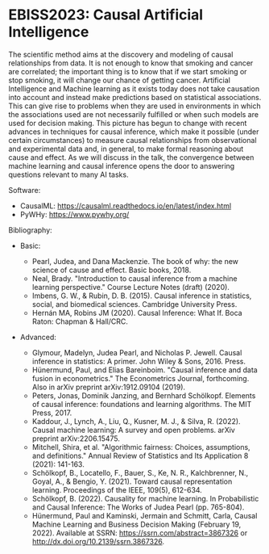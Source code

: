 # EBISS2023: Causal Artificial Intelligence

The scientific method aims at the discovery and modeling of causal relationships from data. It is not enough to know that smoking and cancer are correlated; the important thing is to know that if we start smoking or stop smoking, it will change our chance of getting cancer. Artificial Intelligence and Machine learning as it exists today does not take causation into account and instead make predictions based on statistical associations. This can give rise to problems when they are used in environments in which the associations used are not necessarily fulfilled or when such models are used for decision making. This picture has begun to change with recent advances in techniques for causal inference, which make it possible (under certain circumstances) to measure causal relationships from observational and experimental data and, in general, to make formal reasoning about cause and effect. As we will discuss in the talk, the convergence between machine learning and causal inference opens the door to answering questions relevant to many AI tasks.

Software:
+ CausalML: https://causalml.readthedocs.io/en/latest/index.html
+ PyWHy: https://www.pywhy.org/

Bibliography:

+ Basic:
  + Pearl, Judea, and Dana Mackenzie. The book of why: the new science of cause and effect. Basic books, 2018. 
  + Neal, Brady. "Introduction to causal inference from a machine learning perspective." Course Lecture Notes (draft) (2020).
  + Imbens, G. W., & Rubin, D. B. (2015). Causal inference in statistics, social, and biomedical sciences. Cambridge University
Press.
  + Hernán MA, Robins JM (2020). Causal Inference: What If. Boca Raton: Chapman & Hall/CRC.


+ Advanced:
  + Glymour, Madelyn, Judea Pearl, and Nicholas P. Jewell. Causal inference in statistics: A primer. John Wiley & Sons, 2016.
  Press.
  + Hünermund, Paul, and Elias Bareinboim. "Causal inference and data fusion in econometrics." The Econometrics Journal,
  forthcoming. Also in arXiv preprint arXiv:1912.09104 (2019).
  + Peters, Jonas, Dominik Janzing, and Bernhard Schölkopf. Elements of causal inference: foundations and learning algorithms.
  The MIT Press, 2017.
  + Kaddour, J., Lynch, A., Liu, Q., Kusner, M. J., & Silva, R. (2022). Causal machine learning: A survey and open problems. arXiv
  preprint arXiv:2206.15475.
  + Mitchell, Shira, et al. "Algorithmic fairness: Choices, assumptions, and definitions." Annual Review of Statistics and Its
  Application 8 (2021): 141-163.
  + Schölkopf, B., Locatello, F., Bauer, S., Ke, N. R., Kalchbrenner, N., Goyal, A., & Bengio, Y. (2021). Toward causal representation
  learning. Proceedings of the IEEE, 109(5), 612-634.
  + Schölkopf, B. (2022). Causality for machine learning. In Probabilistic and Causal Inference: The Works of Judea Pearl (pp.
  765-804).
  + Hünermund, Paul and Kaminski, Jermain and Schmitt, Carla, Causal Machine Learning and Business Decision Making
  (February 19, 2022). Available at SSRN: https://ssrn.com/abstract=3867326 or http://dx.doi.org/10.2139/ssrn.3867326.
